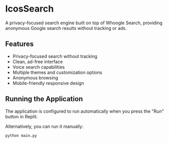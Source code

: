 # IcosSearch

A privacy-focused search engine built on top of Whoogle Search, providing anonymous Google search results without tracking or ads.

## Features

- Privacy-focused search without tracking
- Clean, ad-free interface
- Voice search capabilities
- Multiple themes and customization options
- Anonymous browsing
- Mobile-friendly responsive design

## Running the Application

The application is configured to run automatically when you press the "Run" button in Replit.

Alternatively, you can run it manually:

```bash
python main.py
